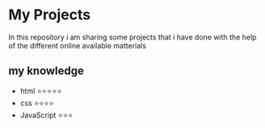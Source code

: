 # My Projects

In this repository i am sharing some projects that i have done with the help of the different online available matterials

## my knowledge

- html ⭐⭐⭐⭐⭐
- css ⭐⭐⭐⭐
- JavaScript ⭐⭐⭐
